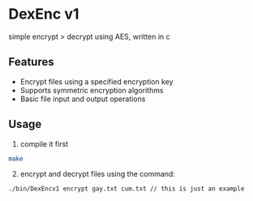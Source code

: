 
# DexEnc v1

simple encrypt > decrypt using AES, written in c 

## Features

- Encrypt files using a specified encryption key
- Supports symmetric encryption algorithms
- Basic file input and output operations

## Usage

1. compile it first

```bash
make
```

2. encrypt and decrypt files using the command:

```bash
./bin/DexEncv1 encrypt gay.txt cum.txt // this is just an example
```


